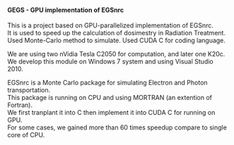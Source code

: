 #### GEGS - GPU implementation of EGSnrc
This is a project based on GPU-parallelized implementation of EGSnrc.  
It is used to speed up the calculation of dosimestry in Radiation Treatment.  
Used Monte-Carlo method to simulate. Used CUDA C for coding language.

We are using two nVidia Tesla C2050 for computation, and later one K20c.  
We develop this module on Windows 7 system and using Visual Studio 2010.  

EGSnrc is a Monte Carlo package for simulating Electron and Photon transportation.  
This package is running on CPU and using MORTRAN (an extention of Fortran).  
We first tranplant it into C then implement it into CUDA C for running on GPU.  
For some cases, we gained more than 60 times speedup compare to single core of CPU.
